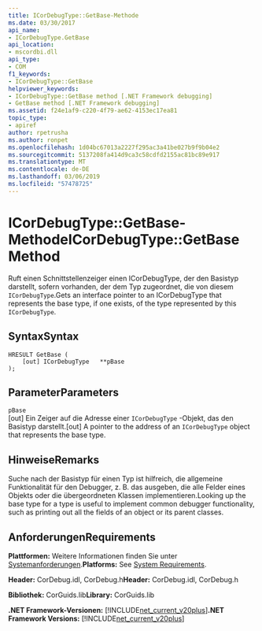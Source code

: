 ```yaml
---
title: ICorDebugType::GetBase-Methode
ms.date: 03/30/2017
api_name:
- ICorDebugType.GetBase
api_location:
- mscordbi.dll
api_type:
- COM
f1_keywords:
- ICorDebugType::GetBase
helpviewer_keywords:
- ICorDebugType::GetBase method [.NET Framework debugging]
- GetBase method [.NET Framework debugging]
ms.assetid: f24e1af9-c220-4f79-ae62-4153ec17ea81
topic_type:
- apiref
author: rpetrusha
ms.author: ronpet
ms.openlocfilehash: 1d04bc67013a2227f295ac3a41be027b9f9b04e2
ms.sourcegitcommit: 5137208fa414d9ca3c58cdfd2155ac81bc89e917
ms.translationtype: MT
ms.contentlocale: de-DE
ms.lasthandoff: 03/06/2019
ms.locfileid: "57478725"
---
```

# <a name="icordebugtypegetbase-method"></a><span data-ttu-id="d35ab-102">ICorDebugType::GetBase-Methode</span><span class="sxs-lookup"><span data-stu-id="d35ab-102">ICorDebugType::GetBase Method</span></span>
<span data-ttu-id="d35ab-103">Ruft einen Schnittstellenzeiger einen ICorDebugType, der den Basistyp darstellt, sofern vorhanden, der dem Typ zugeordnet, die von diesem `ICorDebugType`.</span><span class="sxs-lookup"><span data-stu-id="d35ab-103">Gets an interface pointer to an ICorDebugType that represents the base type, if one exists, of the type represented by this `ICorDebugType`.</span></span>  
  
## <a name="syntax"></a><span data-ttu-id="d35ab-104">Syntax</span><span class="sxs-lookup"><span data-stu-id="d35ab-104">Syntax</span></span>  
  
```  
HRESULT GetBase (  
    [out] ICorDebugType   **pBase  
);  
```  
  
## <a name="parameters"></a><span data-ttu-id="d35ab-105">Parameter</span><span class="sxs-lookup"><span data-stu-id="d35ab-105">Parameters</span></span>  
 `pBase`  
 <span data-ttu-id="d35ab-106">[out] Ein Zeiger auf die Adresse einer `ICorDebugType` -Objekt, das den Basistyp darstellt.</span><span class="sxs-lookup"><span data-stu-id="d35ab-106">[out] A pointer to the address of an `ICorDebugType` object that represents the base type.</span></span>  
  
## <a name="remarks"></a><span data-ttu-id="d35ab-107">Hinweise</span><span class="sxs-lookup"><span data-stu-id="d35ab-107">Remarks</span></span>  
 <span data-ttu-id="d35ab-108">Suche nach der Basistyp für einen Typ ist hilfreich, die allgemeine Funktionalität für den Debugger, z. B. das ausgeben, die alle Felder eines Objekts oder die übergeordneten Klassen implementieren.</span><span class="sxs-lookup"><span data-stu-id="d35ab-108">Looking up the base type for a type is useful to implement common debugger functionality, such as printing out all the fields of an object or its parent classes.</span></span>  
  
## <a name="requirements"></a><span data-ttu-id="d35ab-109">Anforderungen</span><span class="sxs-lookup"><span data-stu-id="d35ab-109">Requirements</span></span>  
 <span data-ttu-id="d35ab-110">**Plattformen:** Weitere Informationen finden Sie unter [Systemanforderungen](../../../../docs/framework/get-started/system-requirements.md).</span><span class="sxs-lookup"><span data-stu-id="d35ab-110">**Platforms:** See [System Requirements](../../../../docs/framework/get-started/system-requirements.md).</span></span>  
  
 <span data-ttu-id="d35ab-111">**Header:** CorDebug.idl, CorDebug.h</span><span class="sxs-lookup"><span data-stu-id="d35ab-111">**Header:** CorDebug.idl, CorDebug.h</span></span>  
  
 <span data-ttu-id="d35ab-112">**Bibliothek:** CorGuids.lib</span><span class="sxs-lookup"><span data-stu-id="d35ab-112">**Library:** CorGuids.lib</span></span>  
  
 <span data-ttu-id="d35ab-113">**.NET Framework-Versionen:** [!INCLUDE[net_current_v20plus](../../../../includes/net-current-v20plus-md.md)]</span><span class="sxs-lookup"><span data-stu-id="d35ab-113">**.NET Framework Versions:** [!INCLUDE[net_current_v20plus](../../../../includes/net-current-v20plus-md.md)]</span></span>
